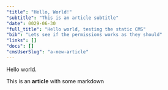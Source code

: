 ```yaml
---
"title": "Hello, World!"
"subtitle": "This is an article subtitle"
"date": 0029-06-30 
"full_title": "Hello world, testing the static CMS"
"bib": "Lets see if the permissions works as they should"
"links": []
"docs": []
"cmsUserSlug": "a-new-article"
---
```


Hello world.

This is an **article** with some markdown
